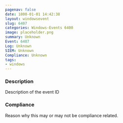 ```yaml
---
pagenav: false
date: 1800-01-01 14:42:38
layout: windowsevent
slug: 6407
categories: Windows-Events 6400
image: placeholder.png
summary: Unknown
Event: 6407
Log: Unknown
SIEM: Unknown
Compliance: Unknown
tags:
- windows
---
```


### Description

Description of the event ID

### Compliance

Reason why this may or may not be compliance related.
